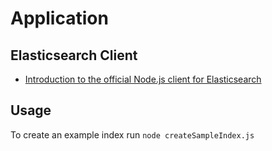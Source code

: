 # Application

## Elasticsearch Client
- [Introduction to the official Node.js client for Elasticsearch](https://www.elastic.co/guide/en/elasticsearch/client/javascript-api/7.x/introduction.html)

## Usage
To create an example index run `node createSampleIndex.js`
